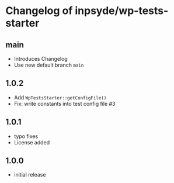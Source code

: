 # Changelog of inpsyde/wp-tests-starter

## main
* Introduces Changelog
* Use new default branch `main`

## 1.0.2
* Add `WpTestsStarter::getConfigFile()`
* Fix: write constants into test config file #3

## 1.0.1
* typo fixes
* License added

## 1.0.0
* initial release
